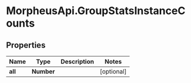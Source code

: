# MorpheusApi.GroupStatsInstanceCounts

## Properties

Name | Type | Description | Notes
------------ | ------------- | ------------- | -------------
**all** | **Number** |  | [optional] 


